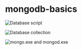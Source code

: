 # mongodb-basics

![Database script](https://res.cloudinary.com/tobilite/image/upload/v1585621174/Mongodb-basics/databasecript.jpg)

![Database collection](https://res.cloudinary.com/tobilite/image/upload/v1585621173/Mongodb-basics/database%20collection.jpg)

![mongo.exe and mongod.exe](https://res.cloudinary.com/tobilite/image/upload/v1585622754/Mongodb-basics/mongo_mongod.jpg)
